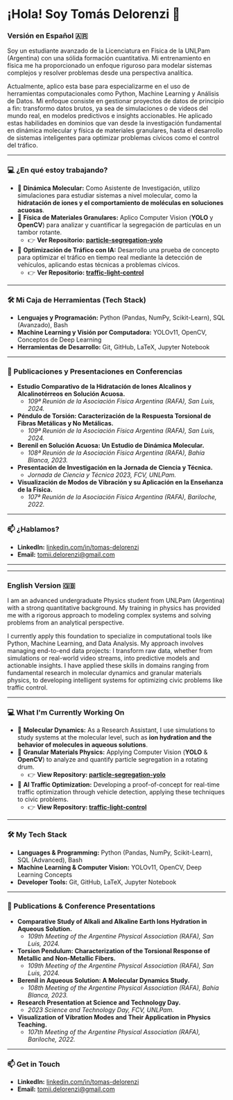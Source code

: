 # ¡Hola! Soy Tomás Delorenzi 👋

### Versión en Español 🇦🇷

Soy un estudiante avanzado de la Licenciatura en Física de la UNLPam (Argentina) con una sólida formación cuantitativa. Mi entrenamiento en física me ha proporcionado un enfoque riguroso para modelar sistemas complejos y resolver problemas desde una perspectiva analítica.

Actualmente, aplico esta base para especializarme en el uso de herramientas computacionales como Python, Machine Learning y Análisis de Datos. Mi enfoque consiste en gestionar proyectos de datos de principio a fin: transformo datos brutos, ya sea de simulaciones o de videos del mundo real, en modelos predictivos e insights accionables. He aplicado estas habilidades en dominios que van desde la investigación fundamental en dinámica molecular y física de materiales granulares, hasta el desarrollo de sistemas inteligentes para optimizar problemas cívicos como el control del tráfico.

---

### 💻 ¿En qué estoy trabajando?

-   🔬 **Dinámica Molecular:** Como Asistente de Investigación, utilizo simulaciones para estudiar sistemas a nivel molecular, como la **hidratación de iones y el comportamiento de moléculas en soluciones acuosas**.
-   🥁 **Física de Materiales Granulares:** Aplico Computer Vision (**YOLO** y **OpenCV**) para analizar y cuantificar la segregación de partículas en un tambor rotante.
    -   👉 **Ver Repositorio: [particle-segregation-yolo](https://github.com/DelorenziTomas/particle-segregation-yolo)**
-   🚦 **Optimización de Tráfico con IA:** Desarrollo una prueba de concepto para optimizar el tráfico en tiempo real mediante la detección de vehículos, aplicando estas técnicas a problemas cívicos.
    -   👉 **Ver Repositorio: [traffic-light-control](https://github.com/DelorenziTomas/traffic-light-control)**

---

### 🛠️ Mi Caja de Herramientas (Tech Stack)

-   **Lenguajes y Programación:** Python (Pandas, NumPy, Scikit-Learn), SQL (Avanzado), Bash
-   **Machine Learning y Visión por Computadora:** YOLOv11, OpenCV, Conceptos de Deep Learning
-   **Herramientas de Desarrollo:** Git, GitHub, LaTeX, Jupyter Notebook

---

### 📄 Publicaciones y Presentaciones en Conferencias

-   **Estudio Comparativo de la Hidratación de Iones Alcalinos y Alcalinotérreos en Solución Acuosa.**
    -   *109ª Reunión de la Asociación Física Argentina (RAFA), San Luis, 2024.*
-   **Péndulo de Torsión: Caracterización de la Respuesta Torsional de Fibras Metálicas y No Metálicas.**
    -   *109ª Reunión de la Asociación Física Argentina (RAFA), San Luis, 2024.*
-   **Berenil en Solución Acuosa: Un Estudio de Dinámica Molecular.**
    -   *108ª Reunión de la Asociación Física Argentina (RAFA), Bahía Blanca, 2023.*
-   **Presentación de Investigación en la Jornada de Ciencia y Técnica.**
    -   *Jornada de Ciencia y Técnica 2023, FCV, UNLPam.*
-   **Visualización de Modos de Vibración y su Aplicación en la Enseñanza de la Física.**
    -   *107ª Reunión de la Asociación Física Argentina (RAFA), Bariloche, 2022.*

---

### 📫 ¿Hablamos?

-   **LinkedIn:** [linkedin.com/in/tomas-delorenzi](https://www.linkedin.com/in/tomas-delorenzi)
-   **Email:** tomii.delorenzi@gmail.com

---
---

### English Version 🇬🇧

I am an advanced undergraduate Physics student from UNLPam (Argentina) with a strong quantitative background. My training in physics has provided me with a rigorous approach to modeling complex systems and solving problems from an analytical perspective.

I currently apply this foundation to specialize in computational tools like Python, Machine Learning, and Data Analysis. My approach involves managing end-to-end data projects: I transform raw data, whether from simulations or real-world video streams, into predictive models and actionable insights. I have applied these skills in domains ranging from fundamental research in molecular dynamics and granular materials physics, to developing intelligent systems for optimizing civic problems like traffic control.

---

### 💻 What I'm Currently Working On

-   🔬 **Molecular Dynamics:** As a Research Assistant, I use simulations to study systems at the molecular level, such as **ion hydration and the behavior of molecules in aqueous solutions**.
-   🥁 **Granular Materials Physics:** Applying Computer Vision (**YOLO** & **OpenCV**) to analyze and quantify particle segregation in a rotating drum.
    -   👉 **View Repository: [particle-segregation-yolo](https://github.com/DelorenziTomas/particle-segregation-yolo)**
-   🚦 **AI Traffic Optimization:** Developing a proof-of-concept for real-time traffic optimization through vehicle detection, applying these techniques to civic problems.
    -   👉 **View Repository: [traffic-light-control](https://github.com/DelorenziTomas/traffic-light-control)**

---

### 🛠️ My Tech Stack

-   **Languages & Programming:** Python (Pandas, NumPy, Scikit-Learn), SQL (Advanced), Bash
-   **Machine Learning & Computer Vision:** YOLOv11, OpenCV, Deep Learning Concepts
-   **Developer Tools:** Git, GitHub, LaTeX, Jupyter Notebook

---

### 📄 Publications & Conference Presentations

-   **Comparative Study of Alkali and Alkaline Earth Ions Hydration in Aqueous Solution.**
    -   *109th Meeting of the Argentine Physical Association (RAFA), San Luis, 2024.*
-   **Torsion Pendulum: Characterization of the Torsional Response of Metallic and Non-Metallic Fibers.**
    -   *109th Meeting of the Argentine Physical Association (RAFA), San Luis, 2024.*
-   **Berenil in Aqueous Solution: A Molecular Dynamics Study.**
    -   *108th Meeting of the Argentine Physical Association (RAFA), Bahía Blanca, 2023.*
-   **Research Presentation at Science and Technology Day.**
    -   *2023 Science and Technology Day, FCV, UNLPam.*
-   **Visualization of Vibration Modes and Their Application in Physics Teaching.**
    -   *107th Meeting of the Argentine Physical Association (RAFA), Bariloche, 2022.*

---

### 📫 Get in Touch

-   **LinkedIn:** [linkedin.com/in/tomas-delorenzi](https://www.linkedin.com/in/tomas-delorenzi)
-   **Email:** tomii.delorenzi@gmail.com

